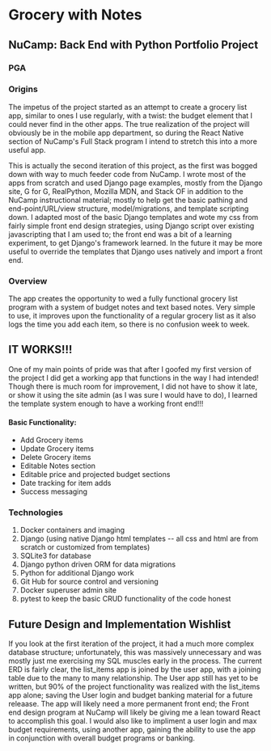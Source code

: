 # Grocery with Notes

## NuCamp: Back End with Python Portfolio Project

### PGA

### Origins
The impetus of the project started as an attempt to create a grocery list app, similar to ones I use regularly, with a twist: the budget element that I could never find in the other apps. The true realization of the project will obviously be in the mobile app department, so during the React Native section of NuCamp's Full Stack program I intend to stretch this into a more useful app.

This is actually the second iteration of this project, as the first was bogged down with way to much feeder code from NuCamp. I wrote most of the apps from scratch and used Django page examples, mostly from the Django site, G for G, RealPython, Mozilla MDN, and Stack OF in addition to the NuCamp instructional material; mostly to help get the basic pathing and end-point/URL/view structure, model/migrations, and template scripting down. I adapted most of the basic Django templates and wote my css from fairly simple front end design strategies, using Django script over existing javascripting that I am used to; the front end was a bit of a learning experiment, to get Django's framework learned. In the future it may be more useful to override the templates that Django uses natively and import a front end.

### Overview
The app creates the opportunity to wed a fully functional grocery list program with a system of budget notes and text based notes. Very simple to use, it improves upon the functionality of a regular grocery list as it also logs the time you add each item, so there is no confusion week to week. 

## IT WORKS!!!
One of my main points of pride was that after I goofed my first version of the project I did get a working app that functions in the way I had intended! Though there is much room for improvement, I did not have to show it late, or show it using the site admin (as I was sure I would have to do), I learned the template system enough to have a working front end!!!
#### Basic Functionality:
* Add Grocery items
* Update Grocery items
* Delete Grocery items
* Editable Notes section
* Editable price and projected budget sections
* Date tracking for item adds
* Success messaging

### Technologies
1. Docker containers and imaging
2. Django (using native Django html templates -- all css and html are from scratch or customized from templates)
3. SQLite3 for database
4. Django python driven ORM for data migrations
5. Python for additional Django work
6. Git Hub for source control and versioning
7. Docker superuser admin site 
8. pytest to keep the basic CRUD functionality of the code honest


## Future Design and Implementation Wishlist
If you look at the first iteration of the project, it had a much more complex database structure; unfortunately, this was massively unnecessary and was mostly just me exercising my SQL muscles early in the process. The current ERD is fairly clear, the list_items app is joined by the user app, with a joining table due to the many to many relationship. The User app still has yet to be written, but 90% of the project functionality was realized with the list_items app alone; saving the User login and budget banking material for a future releaase. 
The app will likely need a more permanent front end; the Front end design program at NuCamp will likely be giving me a lean toward React to accomplish this goal. I would also like to impliment a user login and max budget requirements, using another app, gaining the ability to use the app in conjunction with overall budget programs or banking.

